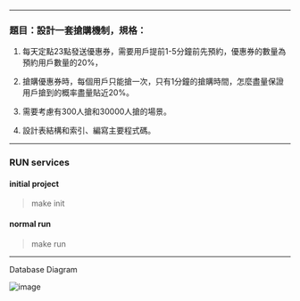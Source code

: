 
---
### 題目：設計一套搶購機制，規格：

1. 每天定點23點發送優惠券，需要用戶提前1-5分鐘前先預約，優惠券的數量為預約用戶數量的20%，

2. 搶購優惠券時，每個用戶只能搶一次，只有1分鐘的搶購時間，怎麼盡量保證用戶搶到的概率盡量貼近20%。

3. 需要考慮有300人搶和30000人搶的場景。

4. 設計表結構和索引、編寫主要程式碼。

---

### RUN services

#### initial project
> make init



#### normal run
> make run

---

Database Diagram

![image](https://i.imgur.com/Ej0EtgO.png)
